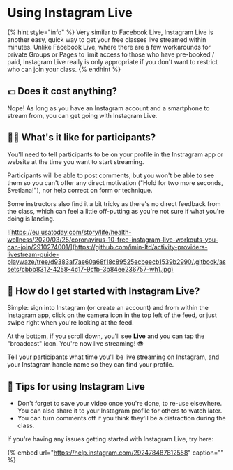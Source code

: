 # Using Instagram Live

{% hint style="info" %}
Very similar to Facebook Live, Instagram Live is another easy, quick way to get your free classes live streamed within minutes. Unlike Facebook Live, where there are a few workarounds for private Groups or Pages to limit access to those who have pre-booked / paid, Instagram Live really is only appropriate if you don't want to restrict who can join your class.
{% endhint %}

## 💷 Does it cost anything?

Nope! As long as you have an Instagram account and a smartphone to stream from, you can get going with Instagram Live.

## 🙆‍♂️ What's it like for participants?

You'll need to tell participants to be on your profile in the Instragram app or website at the time you want to start streaming.

Participants will be able to post comments, but you won't be able to see them so you can't offer any direct motivation \("Hold for two more seconds, Svetlana!"\), nor help correct on form or technique.

Some instructors also find it a bit tricky as there's no direct feedback from the class, which can feel a little off-putting as you're not sure if what you're doing is landing.

![https://eu.usatoday.com/story/life/health-wellness/2020/03/25/coronavirus-10-free-instagram-live-workouts-you-can-join/2910274001/](https://github.com/imin-ltd/activity-providers-livestream-guide-playwaze/tree/d9383af7ae60a68f18c89525ecbeecb1539b2990/.gitbook/assets/cbbb8312-4258-4c17-9cfb-3b84ee236757-wh1.jpg)

## 🎲 How do I get started with Instagram Live?

Simple: sign into Instagram \(or create an account\) and from within the Instagram app, click on the camera icon in the top left of the feed, or just swipe right when you're looking at the feed.

At the bottom, if you scroll down, you'll see **Live** and you can tap the "broadcast" icon. You're now live streaming! 😎

Tell your participants what time you'll be live streaming on Instagram, and your Instagram handle name so they can find your profile.

## 🎯 **Tips for using Instagram Live**

* Don't forget to save your video once you're done, to re-use elsewhere. You can also share it to your Instagram profile for others to watch later. 
* You can turn comments off if you think they'll be a distraction during the class.

If you're having any issues getting started with Instagram Live, try here:

{% embed url="https://help.instagram.com/292478487812558" caption="" %}

